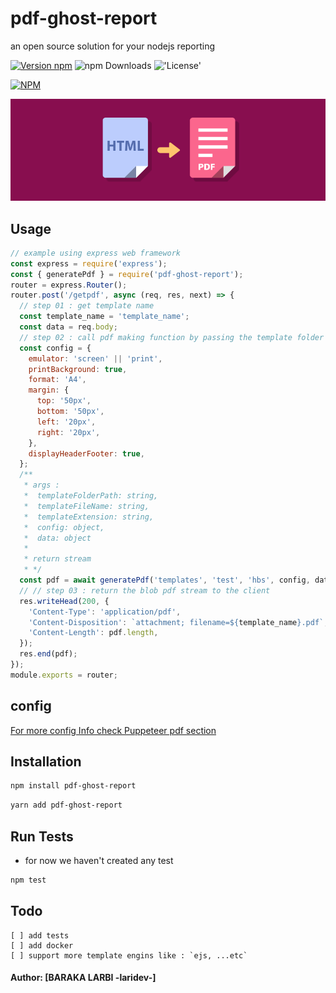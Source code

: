 # pdf-ghost-report

an open source solution for your nodejs reporting

[![Version npm](https://img.shields.io/npm/v/pdf-ghost-report)](https://www.npmjs.com/package/pdf-ghost-report) ![npm Downloads](https://img.shields.io/npm/dm/pdf-ghost-report) !['License'](https://img.shields.io/github/license/ElitDevs/pdf-ghost-report)

[![NPM](https://nodei.co/npm/pdf-ghost-report.png?downloads=true&downloadRank=true&stars=true)](https://nodei.co/npm/pdf-ghost-report/)

![](images/pdf-ghost-report.png)

## Usage

```js
// example using express web framework
const express = require('express');
const { generatePdf } = require('pdf-ghost-report');
router = express.Router();
router.post('/getpdf', async (req, res, next) => {
  // step 01 : get template name
  const template_name = 'template_name';
  const data = req.body;
  // step 02 : call pdf making function by passing the template folder and name
  const config = {
    emulator: 'screen' || 'print',
    printBackground: true,
    format: 'A4',
    margin: {
      top: '50px',
      bottom: '50px',
      left: '20px',
      right: '20px',
    },
    displayHeaderFooter: true,
  };
  /**
   * args :
   *  templateFolderPath: string,
   *  templateFileName: string,
   *  templateExtension: string,
   *  config: object,
   *  data: object
   *
   * return stream
   * */
  const pdf = await generatePdf('templates', 'test', 'hbs', config, data);
  // // step 03 : return the blob pdf stream to the client
  res.writeHead(200, {
    'Content-Type': 'application/pdf',
    'Content-Disposition': `attachment; filename=${template_name}.pdf`,
    'Content-Length': pdf.length,
  });
  res.end(pdf);
});
module.exports = router;
```

## config

[For more config Info check Puppeteer pdf section](https://pptr.dev/#?product=Puppeteer&version=v3.0.4&show=api-pagepdfoptions)

## Installation

```bash
npm install pdf-ghost-report
```

```bash
yarn add pdf-ghost-report
```

## Run Tests

- for now we haven't created any test

```bash
npm test
```

## Todo

    [ ] add tests
    [ ] add docker
    [ ] support more template engins like : `ejs, ...etc`

#### Author: [BARAKA LARBI -laridev-]
